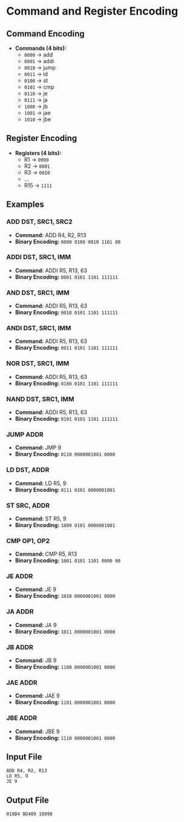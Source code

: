# Command and Register Encoding

## Command Encoding
- **Commands (4 bits):**
  - `0000` -> add
  - `0001` -> addi
  - `0010` -> jump
  - `0011` -> ld
  - `0100` -> st
  - `0101` -> cmp
  - `0110` -> je
  - `0111` -> ja
  - `1000` -> jb
  - `1001` -> jae
  - `1010` -> jbe

## Register Encoding
- **Registers (4 bits):**
  - R1 -> `0000`
  - R2 -> `0001`
  - R3 -> `0010`
  - ...
  - R15 -> `1111`

## Examples
### ADD DST, SRC1, SRC2
- **Command:** ADD R4, R2, R13
- **Binary Encoding:** `0000 0100 0010 1101 00`

### ADDI DST, SRC1, IMM
- **Command:** ADDI R5, R13, 63
- **Binary Encoding:** `0001 0101 1101 111111`

### AND DST, SRC1, IMM
- **Command:** ADDI R5, R13, 63
- **Binary Encoding:** `0010 0101 1101 111111`

### ANDI DST, SRC1, IMM
- **Command:** ADDI R5, R13, 63
- **Binary Encoding:** `0011 0101 1101 111111`

### NOR DST, SRC1, IMM
- **Command:** ADDI R5, R13, 63
- **Binary Encoding:** `0100 0101 1101 111111`

### NAND DST, SRC1, IMM
- **Command:** ADDI R5, R13, 63
- **Binary Encoding:** `0101 0101 1101 111111`

### JUMP ADDR
- **Command:** JMP 9
- **Binary Encoding:** `0110 0000001001 0000`

### LD DST, ADDR
- **Command:** LD R5, 9
- **Binary Encoding:** `0111 0101 0000001001`

### ST SRC, ADDR
- **Command:** ST R5, 9
- **Binary Encoding:** `1000 0101 0000001001`

### CMP OP1, OP2
- **Command:** CMP R5, R13
- **Binary Encoding:** `1001 0101 1101 0000 00`

### JE ADDR
- **Command:** JE 9
- **Binary Encoding:** `1010 0000001001 0000`

### JA ADDR
- **Command:** JA 9
- **Binary Encoding:** `1011 0000001001 0000`

### JB ADDR
- **Command:** JB 9
- **Binary Encoding:** `1100 0000001001 0000`

### JAE ADDR
- **Command:** JAE 9
- **Binary Encoding:** `1101 0000001001 0000`

### JBE ADDR
- **Command:** JBE 9
- **Binary Encoding:** `1110 0000001001 0000`

## Input File
```plaintext
ADD R4, R2, R13
LD R5, 9
JE 9
```

## Output File
```plaintext
010B4 0D409 18090
```